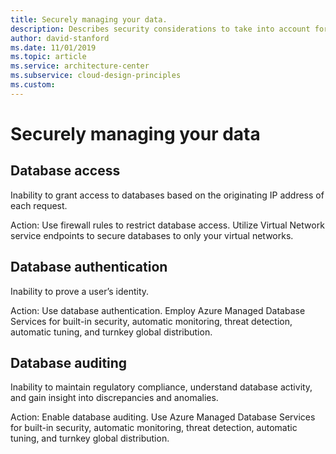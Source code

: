 ```yaml
---
title: Securely managing your data.
description: Describes security considerations to take into account for the management of the data in your workload.
author: david-stanford
ms.date: 11/01/2019
ms.topic: article
ms.service: architecture-center
ms.subservice: cloud-design-principles
ms.custom: 
---
```


# Securely managing your data

## Database access

Inability to grant access to databases based on the originating IP address of each request.

Action:
Use firewall rules to restrict database access. Utilize Virtual Network service endpoints to secure databases to only your virtual networks.

## Database authentication

Inability to prove a user’s identity.

Action:
Use database authentication. Employ Azure Managed Database Services for built-in security, automatic monitoring, threat detection, automatic tuning, and turnkey global distribution.

## Database auditing

Inability to maintain regulatory compliance, understand database activity, and gain insight into discrepancies and anomalies.

Action:
Enable database auditing. Use Azure Managed Database Services for built-in security, automatic monitoring, threat detection, automatic tuning, and turnkey global distribution.

